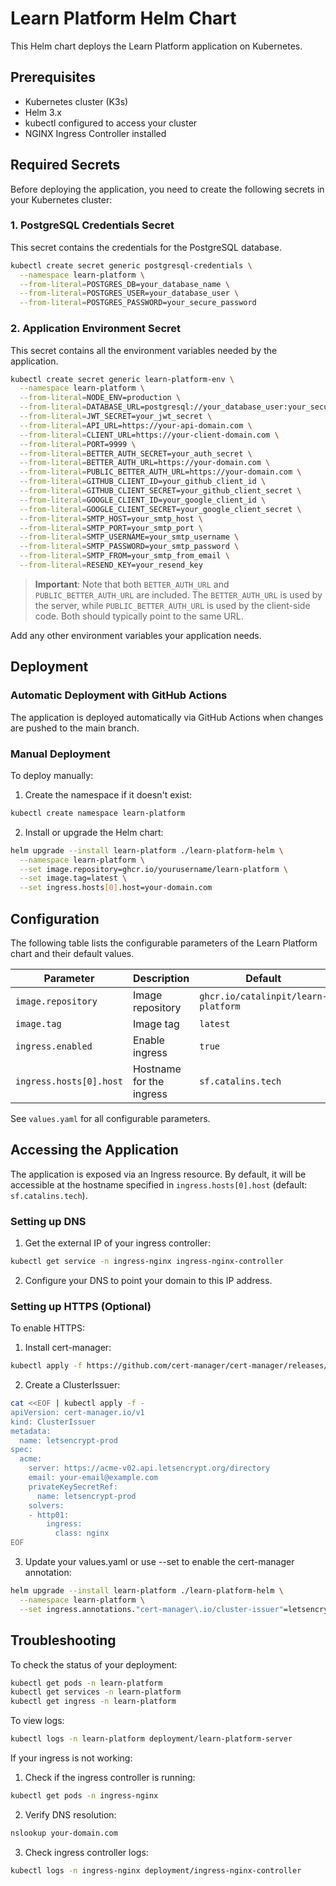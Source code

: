 # Learn Platform Helm Chart

This Helm chart deploys the Learn Platform application on Kubernetes.

## Prerequisites

- Kubernetes cluster (K3s)
- Helm 3.x
- kubectl configured to access your cluster
- NGINX Ingress Controller installed

## Required Secrets

Before deploying the application, you need to create the following secrets in your Kubernetes cluster:

### 1. PostgreSQL Credentials Secret

This secret contains the credentials for the PostgreSQL database.

```bash
kubectl create secret generic postgresql-credentials \
  --namespace learn-platform \
  --from-literal=POSTGRES_DB=your_database_name \
  --from-literal=POSTGRES_USER=your_database_user \
  --from-literal=POSTGRES_PASSWORD=your_secure_password
```

### 2. Application Environment Secret

This secret contains all the environment variables needed by the application.

```bash
kubectl create secret generic learn-platform-env \
  --namespace learn-platform \
  --from-literal=NODE_ENV=production \
  --from-literal=DATABASE_URL=postgresql://your_database_user:your_secure_password@learn-platform-postgresql:5432/your_database_name \
  --from-literal=JWT_SECRET=your_jwt_secret \
  --from-literal=API_URL=https://your-api-domain.com \
  --from-literal=CLIENT_URL=https://your-client-domain.com \
  --from-literal=PORT=9999 \
  --from-literal=BETTER_AUTH_SECRET=your_auth_secret \
  --from-literal=BETTER_AUTH_URL=https://your-domain.com \
  --from-literal=PUBLIC_BETTER_AUTH_URL=https://your-domain.com \
  --from-literal=GITHUB_CLIENT_ID=your_github_client_id \
  --from-literal=GITHUB_CLIENT_SECRET=your_github_client_secret \
  --from-literal=GOOGLE_CLIENT_ID=your_google_client_id \
  --from-literal=GOOGLE_CLIENT_SECRET=your_google_client_secret \
  --from-literal=SMTP_HOST=your_smtp_host \
  --from-literal=SMTP_PORT=your_smtp_port \
  --from-literal=SMTP_USERNAME=your_smtp_username \
  --from-literal=SMTP_PASSWORD=your_smtp_password \
  --from-literal=SMTP_FROM=your_smtp_from_email \
  --from-literal=RESEND_KEY=your_resend_key
```

> **Important**: Note that both `BETTER_AUTH_URL` and `PUBLIC_BETTER_AUTH_URL` are included. The `BETTER_AUTH_URL` is used by the server, while `PUBLIC_BETTER_AUTH_URL` is used by the client-side code. Both should typically point to the same URL.

Add any other environment variables your application needs.

## Deployment

### Automatic Deployment with GitHub Actions

The application is deployed automatically via GitHub Actions when changes are pushed to the main branch.

### Manual Deployment

To deploy manually:

1. Create the namespace if it doesn't exist:

```bash
kubectl create namespace learn-platform
```

2. Install or upgrade the Helm chart:

```bash
helm upgrade --install learn-platform ./learn-platform-helm \
  --namespace learn-platform \
  --set image.repository=ghcr.io/yourusername/learn-platform \
  --set image.tag=latest \
  --set ingress.hosts[0].host=your-domain.com
```

## Configuration

The following table lists the configurable parameters of the Learn Platform chart and their default values.

| Parameter               | Description              | Default                             |
| ----------------------- | ------------------------ | ----------------------------------- |
| `image.repository`      | Image repository         | `ghcr.io/catalinpit/learn-platform` |
| `image.tag`             | Image tag                | `latest`                            |
| `ingress.enabled`       | Enable ingress           | `true`                              |
| `ingress.hosts[0].host` | Hostname for the ingress | `sf.catalins.tech`                  |

See `values.yaml` for all configurable parameters.

## Accessing the Application

The application is exposed via an Ingress resource. By default, it will be accessible at the hostname specified in `ingress.hosts[0].host` (default: `sf.catalins.tech`).

### Setting up DNS

1. Get the external IP of your ingress controller:

```bash
kubectl get service -n ingress-nginx ingress-nginx-controller
```

2. Configure your DNS to point your domain to this IP address.

### Setting up HTTPS (Optional)

To enable HTTPS:

1. Install cert-manager:

```bash
kubectl apply -f https://github.com/cert-manager/cert-manager/releases/download/v1.12.0/cert-manager.yaml
```

2. Create a ClusterIssuer:

```bash
cat <<EOF | kubectl apply -f -
apiVersion: cert-manager.io/v1
kind: ClusterIssuer
metadata:
  name: letsencrypt-prod
spec:
  acme:
    server: https://acme-v02.api.letsencrypt.org/directory
    email: your-email@example.com
    privateKeySecretRef:
      name: letsencrypt-prod
    solvers:
    - http01:
        ingress:
          class: nginx
EOF
```

3. Update your values.yaml or use --set to enable the cert-manager annotation:

```bash
helm upgrade --install learn-platform ./learn-platform-helm \
  --namespace learn-platform \
  --set ingress.annotations."cert-manager\.io/cluster-issuer"=letsencrypt-prod
```

## Troubleshooting

To check the status of your deployment:

```bash
kubectl get pods -n learn-platform
kubectl get services -n learn-platform
kubectl get ingress -n learn-platform
```

To view logs:

```bash
kubectl logs -n learn-platform deployment/learn-platform-server
```

If your ingress is not working:

1. Check if the ingress controller is running:

```bash
kubectl get pods -n ingress-nginx
```

2. Verify DNS resolution:

```bash
nslookup your-domain.com
```

3. Check ingress controller logs:

```bash
kubectl logs -n ingress-nginx deployment/ingress-nginx-controller
```
